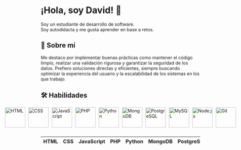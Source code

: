 
# ¡Hola, soy David! 👋
Soy un estudiante de desarrollo de software.  
Soy autodidacta y me gusta aprender en base a retos.

## 🚀 Sobre mí
Me destaco por implementar buenas prácticas como mantener el código limpio, realizar una validación rigurosa y garantizar la seguridad de los datos. Prefiero soluciones directas y eficientes, siempre buscando optimizar la experiencia del usuario y la escalabilidad de los sistemas en los que trabajo.

## 🛠 Habilidades
<p style="display: flex; justify-content: center; gap: 10px;">
  <img src="https://drive.google.com/uc?id=1pttg_y6oaesZD_KEJ0q8YSEXD9NSnUw4" alt="HTML" width="64" height="64">
  <img src="https://drive.google.com/uc?id=1CVtmBi3ocQflJ-NdvMLVX14spjV-2Evm" alt="CSS" width="64" height="64">
  <img src="https://drive.google.com/uc?id=12YzBaGHyBmQcR1tll7HFE2B-I6suiazY" alt="JavaScript" width="64" height="64">
  <img src="https://drive.google.com/uc?id=1fsPYLtDdonvzTHs6f92HC4v0NvuzFwK5" alt="PHP" width="64" height="64">
  <img src="https://drive.google.com/uc?id=18igPo8GOnlsvfC_JQUdbysgk_RLALPB5" alt="Python" width="64" height="64">
  <img src="https://drive.google.com/uc?id=1SUFwqVitDCKQwQImzdkHASqLM3wVj-vr" alt="MongoDB" width="64" height="64">
  <img src="https://drive.google.com/uc?id=1-n7Qhp0JgYb9zKTp4sZaB2Lx2dspuh7y" alt="PostgreSQL" width="64" height="64">
  <img src="https://drive.google.com/uc?id=1imrPmLs--5COHr8P0LDvNz_kSyJuhrpu" alt="MySQL" width="64" height="64">
  <img src="https://drive.google.com/uc?id=1GTUeHZMpnQAZYarPr1ohbCeEDb62CKD0" alt="Node.js" width="64" height="64">
  <img src="https://drive.google.com/uc?id=1j4i27ObbM_wN0rOIh2ctJML6lxBQLAlw" alt="Git" width="64" height="64">
</p>

##
| HTML      | CSS | JavaScript            | PHP      | Python    | MongoDB    | PostgreSQL | MySQL    | Node.js | Git     |
|-----------|------------|----------------|----------|-----------|------------|------------|----------|---------|---------|



<!---
davidleonstr/davidleonstr is a ✨ special ✨ repository because its `README.md` (this file) appears on your GitHub profile.
You can click the Preview link to take a look at your changes.
--->

